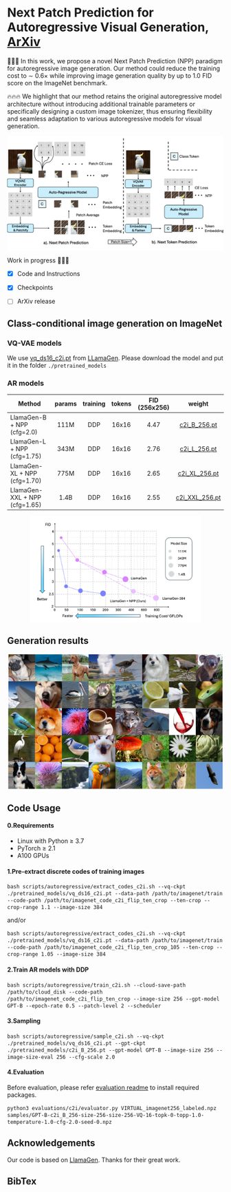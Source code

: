 # Next Patch Prediction for Autoregressive Visual Generation, [ArXiv](https://arxiv.org/abs/)

🎉🎉🎉 In this work, we propose a novel Next Patch Prediction (NPP) paradigm for autoregressive image generation. Our method could reduce the training cost to ∼ 0.6× while improving image generation quality by up to 1.0 FID score on the ImageNet benchmark.

🔥🔥🔥 We highlight that our method retains the original autoregressive model architecture without introducing additional trainable parameters or specifically designing a custom image tokenizer, thus ensuring flexibility and
seamless adaptation to various autoregressive models for visual generation.

<div  align="center">    
 <img src="./assets/framework1.png" width = "666"  align=center />
</div>


Work in progress 🚀🚀🚀
- [x] Code and Instructions
- [x] Checkpoints
- [ ] ArXiv release


## Class-conditional image generation on ImageNet

### VQ-VAE models

We use [vq_ds16_c2i.pt](https://huggingface.co/FoundationVision/LlamaGen/resolve/main/vq_ds16_c2i.pt) from [LLamaGen](https://github.com/FoundationVision/LlamaGen). Please download the model and put it in the folder `./pretrained_models`

### AR models
Method | params | training | tokens | FID (256x256) | weight 
--- |:---:|:---:|:---:|:---:|:---:|
LlamaGen-B + NPP (cfg=2.0) | 111M | DDP | 16x16 | 4.47 | [c2i_B_256.pt](https://huggingface.co/pytttttt/LlamaGen-NPP/resolve/main/c2i_B_256.pt?download=true)
LlamaGen-L + NPP (cfg=1.75) | 343M | DDP | 16x16 | 2.76 | [c2i_L_256.pt](https://huggingface.co/pytttttt/LlamaGen-NPP/resolve/main/c2i_L_256.pt?download=true)
LlamaGen-XL + NPP (cfg=1.70) | 775M | DDP | 16x16 | 2.65 | [c2i_XL_256.pt](https://huggingface.co/pytttttt/LlamaGen-NPP/resolve/main/c2i_XL_256.pt?download=true)
LlamaGen-XXL + NPP (cfg=1.65) | 1.4B | DDP | 16x16 | 2.55 | [c2i_XXL_256.pt](https://huggingface.co/pytttttt/LlamaGen-NPP/resolve/main/c2i_XXL_256.pt?download=true)

<div  align="center">    
 <img src="./assets/teaser.png" width = "400"  align=center />
</div>


## Generation results
<div  align="center">    
 <img src="./assets/vis.png" width = "666"  align=center />
</div>

## Code Usage 
#### 0.Requirements
- Linux with Python ≥ 3.7
- PyTorch ≥ 2.1
- A100 GPUs 

#### 1.Pre-extract discrete codes of training images
```
bash scripts/autoregressive/extract_codes_c2i.sh --vq-ckpt ./pretrained_models/vq_ds16_c2i.pt --data-path /path/to/imagenet/train --code-path /path/to/imagenet_code_c2i_flip_ten_crop --ten-crop --crop-range 1.1 --image-size 384
```
and/or
``` 
bash scripts/autoregressive/extract_codes_c2i.sh --vq-ckpt ./pretrained_models/vq_ds16_c2i.pt --data-path /path/to/imagenet/train --code-path /path/to/imagenet_code_c2i_flip_ten_crop_105 --ten-crop --crop-range 1.05 --image-size 384
```
#### 2.Train AR models with DDP

```
bash scripts/autoregressive/train_c2i.sh --cloud-save-path /path/to/cloud_disk --code-path /path/to/imagenet_code_c2i_flip_ten_crop --image-size 256 --gpt-model GPT-B --epoch-rate 0.5 --patch-level 2 --scheduler
```
#### 3.Sampling

```
bash scripts/autoregressive/sample_c2i.sh --vq-ckpt ./pretrained_models/vq_ds16_c2i.pt --gpt-ckpt ./pretrained_models/c2i_B_256.pt --gpt-model GPT-B --image-size 256 --image-size-eval 256 --cfg-scale 2.0
```

#### 4.Evaluation
Before evaluation, please refer [evaluation readme](evaluations/c2i/README.md) to install required packages. 
```
python3 evaluations/c2i/evaluator.py VIRTUAL_imagenet256_labeled.npz samples/GPT-B-c2i_B_256-size-256-size-256-VQ-16-topk-0-topp-1.0-temperature-1.0-cfg-2.0-seed-0.npz
```


## Acknowledgements

Our code is based on [LlamaGen](https://github.com/FoundationVision/LlamaGen). Thanks for their great work. 

## BibTex

```

```

